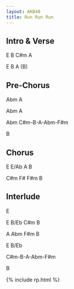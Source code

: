 ```yaml
---
layout: AKB48
title: Run Run Run
---
```

## Intro & Verse 
E B C#m A 

E B A (B) 

## Pre-Chorus 
Abm A 

Abm A 

Abm C#m-B-A-Abm-F#m 

B 

## Chorus 
E E/Ab A B 

C#m F# F#m B 

## Interlude 
E 

E B/Eb C#m B 

A Abm F#m B 

E B/Eb 

C#m-B-A-Abm-F#m 

B

{% include rp.html %}
